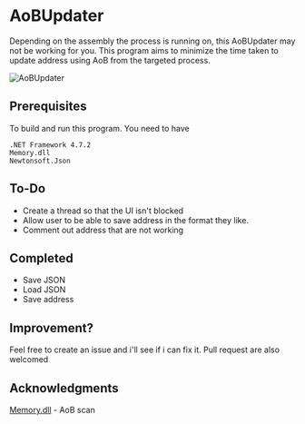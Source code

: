 # AoBUpdater

Depending on the assembly the process is running on, this AoBUpdater may not be working for you. This program aims to minimize the time
taken to update address using AoB from the targeted process.

![AoBUpdater](https://i.imgur.com/GO26Mfd.png)

## Prerequisites

To build and run this program. You need to have
```
.NET Framework 4.7.2
Memory.dll
Newtonsoft.Json
```

## To-Do
* Create a thread so that the UI isn't blocked
* Allow user to be able to save address in the format they like.
* Comment out address that are not working

## Completed
* Save JSON
* Load JSON
* Save address

## Improvement?

Feel free to create an issue and i'll see if i can fix it.
Pull request are also welcomed


## Acknowledgments
[Memory.dll](https://github.com/erfg12/memory.dll/) - AoB scan
